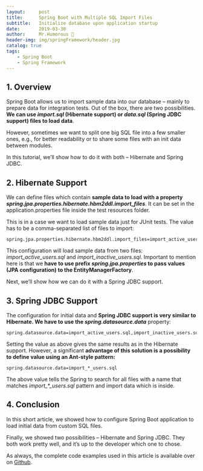 ```yaml
---
layout:     post
title:      Spring Boot with Multiple SQL Import Files
subtitle:   Initialize database upon application startup
date:       2019-03-30
author:     Mr.Humorous 🥘
header-img: img/springFramework/header.jpg
catalog: true
tags:
    - Spring Boot
    - Spring Framework
---
```


## 1. Overview
Spring Boot allows us to import sample data into our database – mainly to prepare data for integration tests. Out of the box, there are two possibilities. __We can use *import.sql* (Hibernate support) or *data.sql* (Spring JDBC support) files to load data__.

However, sometimes we want to split one big SQL file into a few smaller ones, e.g., for better readability or to share some files with an init data between modules.

In this tutorial, we’ll show how to do it with both – Hibernate and Spring JDBC.

## 2. Hibernate Support
We can define files which contain __sample data to load with a property *spring.jpa.properties.hibernate.hbm2ddl.import_files*__. It can be set in the application.properties file inside the test resources folder.

This is in a case we want to load sample data just for JUnit tests. The value has to be a comma-separated list of files to import:
```
spring.jpa.properties.hibernate.hbm2ddl.import_files=import_active_users.sql,import_inactive_users.sql
```

This configuration will load sample data from two files: _import_active_users.sql_ and _import_inactive_users.sql_. Important to mention here is that we __have to use prefix *spring.jpa.properties* to pass values (JPA configuration) to the EntityManagerFactory__.

Next, we’ll show how we can do it with a Spring JDBC support.

## 3. Spring JDBC Support
The configuration for initial data and __Spring JDBC support is very similar to Hibernate. We have to use the *spring.datasource.data*__ property:
```
spring.datasource.data=import_active_users.sql,import_inactive_users.sql
```

Setting the value as above gives the same results as in the Hibernate support. However, a significant __advantage of this solution is a possibility to define value using an Ant-style pattern:__
```
spring.datasource.data=import_*_users.sql
```

The above value tells the Spring to search for all files with a name that matches *import_\*_users.sql* pattern and import data which is inside.

## 4. Conclusion
In this short article, we showed how to configure Spring Boot application to load initial data from custom SQL files.

Finally, we showed two possibilities – Hibernate and Spring JDBC. They both work pretty well, and it’s up to the developer which one to chose.

As always, the complete code examples used in this article is available over on [Github](https://github.com/eugenp/tutorials/tree/master/persistence-modules/spring-boot-persistence).
